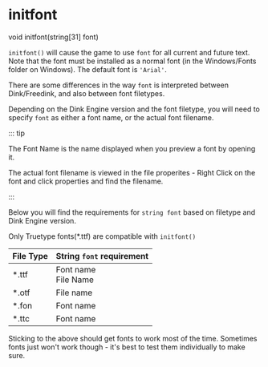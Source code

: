 # initfont

<Prototype>void initfont(string[31] font)</Prototype>

`initfont()` will cause the game to use `font` for all current and future text. Note that the font must be installed as a normal font (in the Windows/Fonts folder on Windows). The default font is `'Arial'`.

There are some differences in the way `font` is interpreted between Dink/Freedink, and also between font filetypes. 

Depending on the Dink Engine version and the font filetype, you will need to specify `font` as either a font name, or the actual font filename.

::: tip

The Font Name is the name displayed when you preview a font by opening it.

The actual font filename is viewed in the file properites - Right Click on the font and click properties and find the filename.

:::

Below you will find the requirements for `string font` based on filetype and Dink Engine version.

<VersionInfo freedink="all">

Only Truetype fonts(*.ttf) are compatible with `initfont()`

</versioninfo>

| File Type | String `font` requirement                                   |
|-----------|-----------------------------------------------------------|
| *.ttf     | <VersionInfo dink="all">Font name</versioninfo> <br> <VersionInfo freedink="all">File Name</versioninfo>  |
| *.otf     | <VersionInfo dink="all">File name</versioninfo>                           |
| *.fon     | <VersionInfo dink="all">Font name</versioninfo>                    |
| *.ttc     | <VersionInfo dink="all">Font name</versioninfo>    |


Sticking to the above should get fonts to work most of the time. Sometimes fonts just won't work though - it's best to test them individually to make sure.

